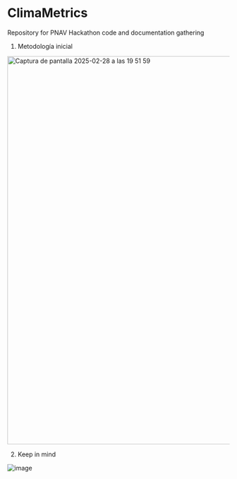 # ClimaMetrics
Repository for PNAV Hackathon code and documentation gathering


1. Metodología inicial

<img width="879" alt="Captura de pantalla 2025-02-28 a las 19 51 59" src="https://github.com/user-attachments/assets/388f1e40-512d-4b1b-901f-dccb2fb1a751" />


2. Keep in mind

![image](https://github.com/user-attachments/assets/65e9a4f4-78f3-45cb-97c7-4e1fd7e58852)
